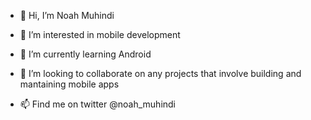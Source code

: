 - 👋 Hi, I’m Noah Muhindi
- 👀 I’m interested in mobile development
- 🌱 I’m currently learning Android 

- 💞️ I’m looking to collaborate on any projects that involve building and mantaining mobile apps
- 📫 Find me on twitter @noah_muhindi

<!---
Noah29m/Noah29m is a ✨ special ✨ repository because its `README.md` (this file) appears on your GitHub profile.
You can click the Preview link to take a look at your changes.
--->

